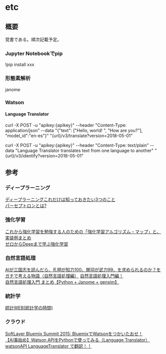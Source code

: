 # etc

## 概要
覚書である。順次記載予定。  

### Jupyter Notebookでpip
!pip install xxx

### 形態素解析
janome

### Watson

#### Language Translator
curl -X POST -u "apikey:{apikey}" --header "Content-Type: application/json" --data "{\"text\": [\"Hello, world! \", \"How are you?\"], \"model_id\":\"en-es\"}" "{url}/v3/translate?version=2018-05-01"  

curl -X POST -u "apikey:{apikey}" --header "Content-Type: text/plain" --data "Language Translator translates text from one language to another" "{url}/v3/identify?version=2018-05-01"




## 参考

### ディープラーニング
[ディープラーニングこれだけは知っておきたい3つのこと](https://jp.mathworks.com/discovery/deep-learning.html)  
[パーセプトロンとは?](https://qiita.com/nishiy-k/items/1e795f92a99422d4ba7b)  

### 強化学習
[これから強化学習を勉強する人のための「強化学習アルゴリズム・マップ」と、実装例まとめ](https://qiita.com/sugulu/items/3c7d6cbe600d455e853b)  
[ゼロからDeepまで学ぶ強化学習](https://qiita.com/icoxfog417/items/242439ecd1a477ece312)  

### 自然言語処理
[AIが三国志を読んだら、孔明が知力100、関羽が武力99、を求められるのか？をガチで考える物語（自然言語処理編）](https://qiita.com/youwht/items/92056e63498c36de4e3b) 
[自然言語処理入門編！](https://qiita.com/cr-fun/items/cc82a85c572daac0b5c5)   
[自然言語処理入門 まとめ【Python + Janome + gensim】](https://qiita.com/kodera123/items/a5921cbcd18b9a309787)  

### 統計学
[統計WEB(統計学の時間)](https://bellcurve.jp/statistics/course/)  

### クラウド
[SoftLayer Bluemix Summit 2015: BluemixでWatsonをつかいたおせ！](https://www.slideshare.net/MikiYutani/softlayer-bluemix-summit-2015-bluemixwatson?qid=8fda4f26-b981-4268-8da5-192504fdc4a3&v=&b=&from_search=1)  
[【AI事始め】Watson APIをPythonで使ってみる（Language Translator）](https://qiita.com/kg1/items/88be91c5ecde8600220e)  
[watsonAPI LanguageTranslator で翻訳！！](https://qiita.com/van/items/8ab08bce0270baf377a2)  
